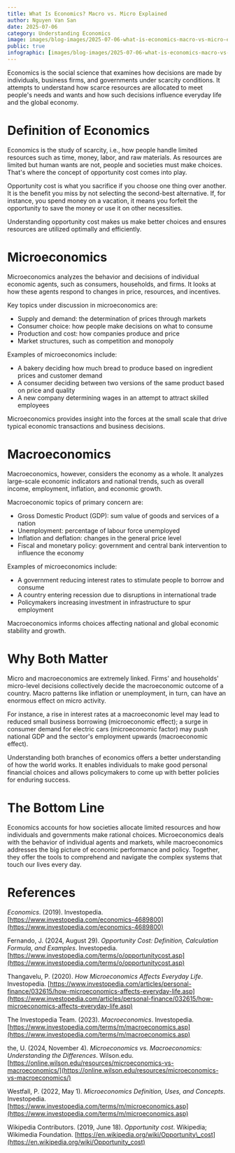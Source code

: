 ```yaml
---
title: What Is Economics? Macro vs. Micro Explained
author: Nguyen Van San
date: 2025-07-06
category: Understanding Economics
image: images/blog-images/2025-07-06-what-is-economics-macro-vs-micro-explained/post-image.png
public: true
infographic: [images/blog-images/2025-07-06-what-is-economics-macro-vs-micro-explained/infographic.png, images/blog-images/2025-07-06-what-is-economics-macro-vs-micro-explained/infographic2.png]
---
```


Economics is the social science that examines how decisions are made by individuals, business firms, and governments under scarcity conditions. It attempts to understand how scarce resources are allocated to meet people's needs and wants and how such decisions influence everyday life and the global economy.

# Definition of Economics

Economics is the study of scarcity, i.e., how people handle limited resources such as time, money, labor, and raw materials. As resources are limited but human wants are not, people and societies must make choices. That's where the concept of opportunity cost comes into play.

Opportunity cost is what you sacrifice if you choose one thing over another. It is the benefit you miss by not selecting the second-best alternative. If, for instance, you spend money on a vacation, it means you forfeit the opportunity to save the money or use it on other necessities.

Understanding opportunity cost makes us make better choices and ensures resources are utilized optimally and efficiently.

# Microeconomics

Microeconomics analyzes the behavior and decisions of individual economic agents, such as consumers, households, and firms. It looks at how these agents respond to changes in price, resources, and incentives.

Key topics under discussion in microeconomics are:

* Supply and demand: the determination of prices through markets  
* Consumer choice: how people make decisions on what to consume  
* Production and cost: how companies produce and price  
* Market structures, such as competition and monopoly

Examples of microeconomics include:

* A bakery deciding how much bread to produce based on ingredient prices and customer demand  
* A consumer deciding between two versions of the same product based on price and quality  
* A new company determining wages in an attempt to attract skilled employees

Microeconomics provides insight into the forces at the small scale that drive typical economic transactions and business decisions.

# Macroeconomics

Macroeconomics, however, considers the economy as a whole. It analyzes large-scale economic indicators and national trends, such as overall income, employment, inflation, and economic growth.

Macroeconomic topics of primary concern are:

* Gross Domestic Product (GDP): sum value of goods and services of a nation  
* Unemployment: percentage of labour force unemployed  
* Inflation and deflation: changes in the general price level  
* Fiscal and monetary policy: government and central bank intervention to influence the economy

Examples of microeconomics include:

* A government reducing interest rates to stimulate people to borrow and consume  
* A country entering recession due to disruptions in international trade  
* Policymakers increasing investment in infrastructure to spur employment

Macroeconomics informs choices affecting national and global economic stability and growth.

# Why Both Matter

Micro and macroeconomics are extremely linked. Firms' and households' micro-level decisions collectively decide the macroeconomic outcome of a country. Macro patterns like inflation or unemployment, in turn, can have an enormous effect on micro activity.

For instance, a rise in interest rates at a macroeconomic level may lead to reduced small business borrowing (microeconomic effect); a surge in consumer demand for electric cars (microeconomic factor) may push national GDP and the sector's employment upwards (macroeconomic effect).

Understanding both branches of economics offers a better understanding of how the world works. It enables individuals to make good personal financial choices and allows policymakers to come up with better policies for enduring success.

# The Bottom Line

Economics accounts for how societies allocate limited resources and how individuals and governments make rational choices. Microeconomics deals with the behavior of individual agents and markets, while macroeconomics addresses the big picture of economic performance and policy. Together, they offer the tools to comprehend and navigate the complex systems that touch our lives every day.

# References

*Economics*. (2019). Investopedia. [https://www.investopedia.com/economics-4689800](https://www.investopedia.com/economics-4689800)  

Fernando, J. (2024, August 29). *Opportunity Cost: Definition, Calculation Formula, and Examples*. Investopedia. [https://www.investopedia.com/terms/o/opportunitycost.asp](https://www.investopedia.com/terms/o/opportunitycost.asp)  

Thangavelu, P. (2020). *How Microeconomics Affects Everyday Life*. Investopedia. [https://www.investopedia.com/articles/personal-finance/032615/how-microeconomics-affects-everyday-life.asp](https://www.investopedia.com/articles/personal-finance/032615/how-microeconomics-affects-everyday-life.asp)  

The Investopedia Team. (2023). *Macroeconomics*. Investopedia. [https://www.investopedia.com/terms/m/macroeconomics.asp](https://www.investopedia.com/terms/m/macroeconomics.asp)  

the, U. (2024, November 4). *Microeconomics vs. Macroeconomics: Understanding the Differences*. Wilson.edu. [https://online.wilson.edu/resources/microeconomics-vs-macroeconomics/](https://online.wilson.edu/resources/microeconomics-vs-macroeconomics/)  

Westfall, P. (2022, May 1). *Microeconomics Definition, Uses, and Concepts*. Investopedia. [https://www.investopedia.com/terms/m/microeconomics.asp](https://www.investopedia.com/terms/m/microeconomics.asp)  

Wikipedia Contributors. (2019, June 18). *Opportunity cost*. Wikipedia; Wikimedia Foundation. [https://en.wikipedia.org/wiki/Opportunity\_cost](https://en.wikipedia.org/wiki/Opportunity_cost)